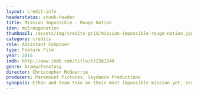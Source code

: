 ```yaml
---
layout: credit-info
headerstatus: shunk-header
title: Mission Impossible - Rouge Nation
iden: mi5rougenation
thumbnail: /assets/img/credits-grid/mission-impossible-rouge-nation.jpg
category: credits
role: Assistant Composer
type: Feature Film
year: 2015
imdb: http://www.imdb.com/title/tt2381249
genre: Drama/Fanatasy
director: Christopher McQuarrie
producers: Paramount Pictures, Skydance Productions
synopsis: Ethan and team take on their most impossible mission yet, eradicating the Syndicate - an International rogue organization as highly skilled as they are, committed to destroying the IMF.
---
```



